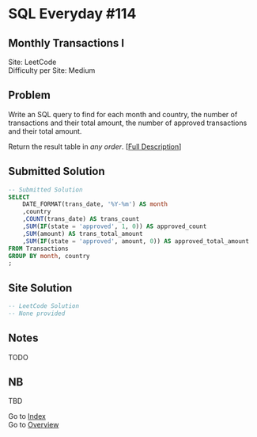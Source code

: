 # SQL Everyday \#114

## Monthly Transactions I

Site: LeetCode\
Difficulty per Site: Medium

## Problem

Write an SQL query to find for each month and country, the number of transactions and their total amount, the number of approved transactions and their total amount.

Return the result table in *any order*. [[Full Description](https://leetcode.com/problems/monthly-transactions-i/description/)]

## Submitted Solution

```sql
-- Submitted Solution
SELECT
    DATE_FORMAT(trans_date, '%Y-%m') AS month
    ,country
    ,COUNT(trans_date) AS trans_count
    ,SUM(IF(state = 'approved', 1, 0)) AS approved_count
    ,SUM(amount) AS trans_total_amount
    ,SUM(IF(state = 'approved', amount, 0)) AS approved_total_amount
FROM Transactions
GROUP BY month, country
;
```

## Site Solution

```sql
-- LeetCode Solution 
-- None provided
```

## Notes

TODO

## NB

TBD

Go to [Index](../?tab=readme-ov-file#index)\
Go to [Overview](../?tab=readme-ov-file)
